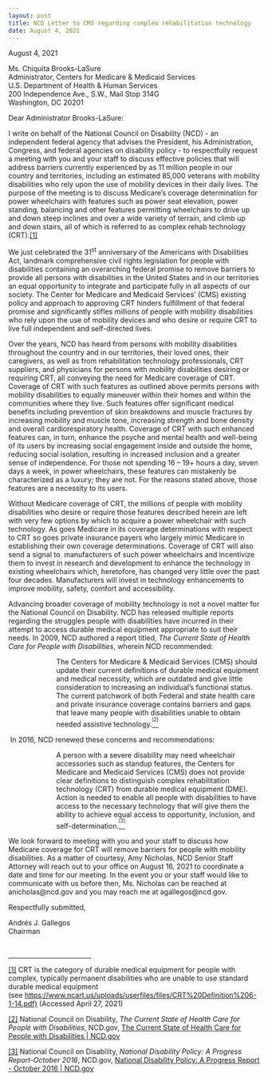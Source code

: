 ```yaml
---
layout: post
title: NCD Letter to CMS regarding complex rehabilitation technology
date: August 4, 2021
---
```

<p>August 4, 2021</p><p>Ms. Chiquita Brooks-LaSure<br/>Administrator, Centers for Medicare &amp; Medicaid Services<br/>U.S. Department of Health &amp; Human Services<br/>200 Independence Ave., S.W., Mail Stop 314G<br/>Washington, DC 20201</p><p>Dear Administrator Brooks-LaSure:</p><p>I write on behalf of the National Council on Disability (NCD) - an independent federal agency that advises the President, his Administration, Congress, and federal agencies on disability policy - to respectfully request a meeting with you and your staff to discuss effective policies that will address barriers currently experienced by as 11 million people in our country and territories, including an estimated 85,000 veterans with mobility disabilities who rely upon the use of mobility devices in their daily lives. The purpose of the meeting is to discuss Medicare&rsquo;s coverage determination for power wheelchairs with features such as power seat elevation, power standing, balancing and other features permitting wheelchairs to drive up and down steep inclines and over a wide variety of terrain, and climb up and down stairs, all of which is referred to as complex rehab technology (CRT).<a href="#_ftn1" name="_ftnref1" style="background-color: rgb(255, 255, 255);" title="">[1]</a></p><p>We just celebrated the 31<sup>st</sup> anniversary of the Americans with Disabilities Act, landmark comprehensive civil rights legislation for people with disabilities containing an overarching federal promise to remove barriers to provide all persons with disabilities in the United States and in our territories an equal opportunity to integrate and participate fully in all aspects of our society. The Center for Medicare and Medicaid Services&rsquo; (CMS) existing policy and approach to approving CRT hinders fulfillment of that federal promise and significantly stifles millions of people with mobility disabilities who rely upon the use of mobility devices and who desire or require CRT to live full independent and self-directed lives.</p><p>Over the years, NCD has heard from persons with mobility disabilities throughout the country and in our territories, their loved ones, their caregivers, as well as from rehabilitation technology professionals, CRT suppliers, and physicians for persons with mobility disabilities desiring or requiring CRT, all conveying the need for Medicare coverage of CRT. Coverage of CRT with such features as outlined above permits persons with mobility disabilities to equally maneuver within their homes and within the communities where they live. Such features offer significant medical benefits including prevention of skin breakdowns and muscle fractures by increasing mobility and muscle tone, increasing strength and bone density and overall cardiorespiratory health. Coverage of CRT with such enhanced features can, in turn, enhance the psyche and mental health and well-being of its users by increasing social engagement inside and outside the home, reducing social isolation, resulting in increased inclusion and a greater sense of independence. For those not spending 16 &ndash; 19+ hours a day, seven days a week, in power wheelchairs, these features can mistakenly be characterized as a luxury; they are not. For the reasons stated above, those features are a necessity to its users.</p><p>Without Medicare coverage of CRT, the millions of people with mobility disabilities who desire or require those features described herein are left with very few options by which to acquire a power wheelchair with such technology. As goes Medicare in its coverage determinations with respect to CRT so goes private insurance payers who largely mimic Medicare in establishing their own coverage determinations. Coverage of CRT will also send a signal to&nbsp; manufacturers of such power wheelchairs and incentivize them to invest in research and development to enhance the technology in existing wheelchairs which, heretofore, has changed very little over the past four decades. Manufacturers will invest in technology enhancements to improve mobility, safety, comfort and accessibility.</p><p>Advancing broader coverage of mobility technology is not a novel matter for the National Council on Disability. NCD has released multiple reports regarding the struggles people with disabilities have incurred in their attempt to access durable medical equipment appropriate to suit their needs. In 2009, NCD authored a report titled, <em>The Current State of Health Care for People with Disabilities</em>, wherein NCD recommended:</p><p style="margin-left:1.0in;">The Centers for Medicare &amp; Medicaid Services (CMS) should update their current definitions of durable medical equipment and medical necessity, which are outdated and give little consideration to increasing an individual&rsquo;s functional status. The current patchwork of both Federal and state health care and private insurance coverage contains barriers and gaps that leave many people with disabilities unable to obtain needed assistive technology.<a href="#_ftn2" name="_ftnref2" title=""><sup><sup>[2]</sup></sup></a></p><p>&nbsp;In 2016, NCD renewed these concerns and recommendations:</p><p style="margin-left:1.0in;">A person with a severe disability may need wheelchair accessories such as standup features, the Centers for Medicare and Medicaid Services (CMS) does not provide clear definitions to distinguish complex rehabilitation technology (CRT) from durable medical equipment (DME). Action is needed to enable all people with disabilities to have access to the necessary technology that will give them the ability to achieve equal access to opportunity, inclusion, and self-determination.<a href="#_ftn3" name="_ftnref3" title=""><sup><sup>[3]</sup></sup></a></p><p>We look forward to meeting with you and your staff to discuss how Medicare coverage for CRT will remove barriers for people with mobility disabilities. As a matter of courtesy, Amy Nicholas, NCD Senior Staff Attorney will reach out to your office on August 16, 2021 to coordinate a date and time for our meeting. In the event you or your staff would like to communicate with us before then, Ms. Nicholas can be reached at anicholas@ncd.gov and you may reach me at agallegos@ncd.gov.</p><p>Respectfully submitted,</p><p>Andrés J. Gallegos<br/>Chairman</p><p>&nbsp;</p><div><hr align="left" size="1" width="33%" /><div id="ftn1"><p><a href="#_ftnref1" name="_ftn1" title="">[1]</a> CRT is the category of durable medical equipment for people with complex, typically permanent disabilities who are unable to use standard durable medical equipment (see&nbsp;<u><a href="https://www.ncart.us/uploads/userfiles/files/CRT%20Definition%206-1-14.pdf)" target="_blank">https://www.ncart.us/uploads/userfiles/files/CRT%20Definition%206-1-14.pdf)</a></u> (Accessed April 27, 2021)</p></div><div id="ftn2"><p><a href="#_ftnref2" name="_ftn2" title="">[2]</a> National Council on Disability, <em>The Current State of Health Care for People with Disabilities</em>, NCD.gov, <u><a href="https://ncd.gov/publications/2009/Sept302009">The Current State of Health Care for People with Disabilities | NCD.gov</a></u></p></div><div id="ftn3"><p><a href="#_ftnref3" name="_ftn3" title="">[3]</a> National Council on Disability, <em>National Disability Policy: A Progress Report-October 2016</em>, NCD.gov, <a href="https://ncd.gov/progressreport/2016/progress-report-october-2016">National Disability Policy: A Progress Report - October 2016 | NCD.gov</a></p></div></div><p>&nbsp;</p>